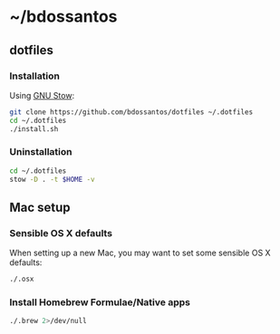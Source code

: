 # ~/bdossantos

## dotfiles

### Installation

Using [GNU Stow](http://www.gnu.org/software/stow/):

```bash
git clone https://github.com/bdossantos/dotfiles ~/.dotfiles
cd ~/.dotfiles
./install.sh
```

### Uninstallation

```bash
cd ~/.dotfiles
stow -D . -t $HOME -v
```

## Mac setup

### Sensible OS X defaults

When setting up a new Mac, you may want to set some sensible OS X defaults:

```bash
./.osx
```

### Install Homebrew Formulae/Native apps

```bash
./.brew 2>/dev/null
```
